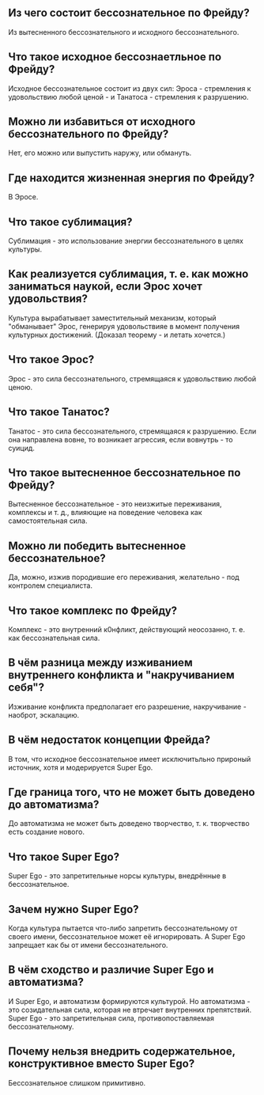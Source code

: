 ## Из чего состоит бессознательное по Фрейду?
Из вытесненного бессознательного и исходного бессознательного.

## Что такое исходное бессознаетльное по Фрейду?
Исходное бессознательное состоит из двух сил: Эроса -  стремления к удовольствию любой ценой - и Танатоса - стремления к разрушению.

## Можно ли избавиться от исходного бессознательного по Фрейду?
Нет, его можно или выпустить наружу, или обмануть.

## Где находится жизненная энергия по Фрейду?
В Эросе.

## Что такое сублимация?
Сублимация - это использование энергии бессознательного в целях культуры.

## Как реализуется сублимация, т. е. как можно заниматься наукой, если Эрос хочет удовольствия?
Культура вырабатывает заместительный механизм, который "обманывает" Эрос, генерируя удовольствияе в момент получения культурных достижений.
(Доказал теорему - и летать хочется.)

## Что такое Эрос?
Эрос - это сила бессознательного, стремящаяся к удовольствию любой ценою.

## Что такое Танатос?
Танатос - это сила бессознательного, стремящаяся к разрушению.
Если она направлена вовне, то возникает агрессия, если вовнутрь - то суицид.

## Что такое вытесненное бессознательное по Фрейду?
Вытесненное бессознательное - это неизжитые переживания, комплексы и т. д., влияющие на поведение человека как самостоятельная сила.

## Можно ли победить вытесненное бессознательное?
Да, можно, изжив породившие его переживания, желательно - под контролем специалиста.

## Что такое комплекс по Фрейду?
Комплекс - это внутренний к0нфликт, действующий неосозанно, т. е. как бессознательная сила.

## В чём разница между изживанием внутреннего конфликта и "накручиванием себя"?
Изживание конфликта предполагает его разрешение, накручивание - наоброт, эскалацию.

## В чём недостаток концепции Фрейда?
В том, что исходное бессознательное имеет исключитьльно прироный источник, хотя и модерируется Super Ego.

## Где граница того, что не может быть доведено до автоматизма?
До автоматизма не может быть доведено творчество, т. к. творчество есть создание нового.

## Что такое Super Ego?
Super Ego - это запретительные норсы культуры, внедрённые в бессознательное.

## Зачем нужно Super Ego?
Когда культура пытается что-либо запретить бессознательному от своего имени, бессознательное может её игнорировать.
А Super Ego запрещает как бы от имени бессознательного.

## В чём сходство и различие Super Ego и автоматизма?
И Super Ego, и автоматизм формируются культурой.
Но автоматизма - это созидательная сила, которая не втречает внутренних препятствий.
Super Ego - это запретительная сила, противопоставляемая бессознательному.

## Почему нельзя внедрить содержательное, конструктивное вместо Super Ego?
Бессознательное слишком примитивно.



